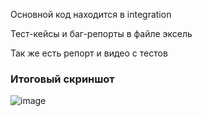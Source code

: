 Основной код находится в integration

Тест-кейсы и баг-репорты в файле эксель

Так же есть репорт и видео с тестов

### **Итоговый скриншот**


![image](https://user-images.githubusercontent.com/65546504/209915397-f57c83c9-26a3-41e5-b707-9b1b100e9166.png)
